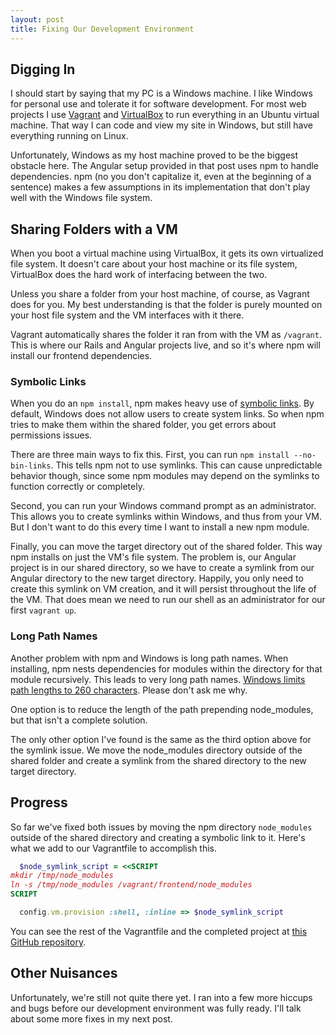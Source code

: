 ```yaml
---
layout: post
title: Fixing Our Development Environment
---
```


## Digging In

I should start by saying that my PC is a Windows machine. I like Windows for personal use and tolerate it for software development. For most web projects I use [Vagrant](https://www.vagrantup.com/) and [VirtualBox](https://www.virtualbox.org/) to run everything in an Ubuntu virtual machine. That way I can code and view my site in Windows, but still have everything running on Linux.

Unfortunately, Windows as my host machine proved to be the biggest obstacle here. The Angular setup provided in that post uses npm to handle dependencies. npm (no you don't capitalize it, even at the beginning of a sentence) makes a few assumptions in its implementation that don't play well with the Windows file system.

## Sharing Folders with a VM

When you boot a virtual machine using VirtualBox, it gets its own virtualized file system. It doesn't care about your host machine or its file system, VirtualBox does the hard work of interfacing between the two.

Unless you share a folder from your host machine, of course, as Vagrant does for you. My best understanding is that the folder is purely mounted on your host file system and the VM interfaces with it there.

Vagrant automatically shares the folder it ran from with the VM as `/vagrant`. This is where our Rails and Angular projects live, and so it's where npm will install our frontend dependencies.

### Symbolic Links

When you do an `npm install`, npm makes heavy use of [symbolic links](http://en.wikipedia.org/wiki/Symbolic_link). By default, Windows does not allow users to create system links. So when npm tries to make them within the shared folder, you get errors about permissions issues.

There are three main ways to fix this. First, you can run `npm install --no-bin-links`. This tells npm not to use symlinks. This can cause unpredictable behavior though, since some npm modules may depend on the symlinks to function correctly or completely.

Second, you can run your Windows command prompt as an administrator. This allows you to create symlinks within Windows, and thus from your VM. But I don't want to do this every time I want to install a new npm module.

Finally, you can move the target directory out of the shared folder. This way npm installs on just the VM's file system. The problem is, our Angular project is in our shared directory, so we have to create a symlink from our Angular directory to the new target directory. Happily, you only need to create this symlink on VM creation, and it will persist throughout the life of the VM. That does mean we need to run our shell as an administrator for our first `vagrant up`.

### Long Path Names

Another problem with npm and Windows is long path names. When installing, npm nests dependencies for modules within the directory for that module recursively. This leads to very long path names. [Windows limits path lengths to 260 characters](http://stackoverflow.com/a/265782/2490035). Please don't ask me why.

One option is to reduce the length of the path prepending node_modules, but that isn't a complete solution.

The only other option I've found is the same as the third option above for the symlink issue. We move the node_modules directory outside of the shared folder and create a symlink from the shared directory to the new target directory.

## Progress

So far we've fixed both issues by moving the npm directory `node_modules` outside of the shared directory and creating a symbolic link to it. Here's what we add to our Vagrantfile to accomplish this.

```ruby
  $node_symlink_script = <<SCRIPT
mkdir /tmp/node_modules
ln -s /tmp/node_modules /vagrant/frontend/node_modules
SCRIPT

  config.vm.provision :shell, :inline => $node_symlink_script
```

You can see the rest of the Vagrantfile and the completed project at [this GitHub repository](https://github.com/brentax/vagrant-rails-api-angular). 

## Other Nuisances

Unfortunately, we're still not quite there yet. I ran into a few more hiccups and bugs before our development environment was fully ready. I'll talk about some more fixes in my next post.
